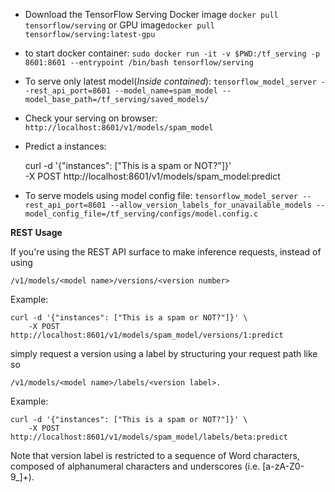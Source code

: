 - Download the TensorFlow Serving Docker image `docker pull tensorflow/serving` or GPU image`docker pull tensorflow/serving:latest-gpu`


- to start docker container: `sudo docker run -it -v $PWD:/tf_serving -p 8601:8601 --entrypoint /bin/bash tensorflow/serving`

- To serve only latest model(*Inside contained*): `tensorflow_model_server --rest_api_port=8601 --model_name=spam_model --model_base_path=/tf_serving/saved_models/`

- Check your serving on browser: `http://localhost:8601/v1/models/spam_model`

- Predict a instances:

    curl -d '{"instances": ["This is a spam or NOT?"]}' \
        -X POST http://localhost:8601/v1/models/spam_model:predict

- To serve models using model config file: `tensorflow_model_server --rest_api_port=8601 --allow_version_labels_for_unavailable_models --model_config_file=/tf_serving/configs/model.config.c`

**REST Usage**

If you're using the REST API surface to make inference requests, instead of using

    /v1/models/<model name>/versions/<version number>

Example:

    curl -d '{"instances": ["This is a spam or NOT?"]}' \
        -X POST http://localhost:8601/v1/models/spam_model/versions/1:predict

simply request a version using a label by structuring your request path like so

    /v1/models/<model name>/labels/<version label>.

Example:

    curl -d '{"instances": ["This is a spam or NOT?"]}' \
        -X POST http://localhost:8601/v1/models/spam_model/labels/beta:predict


Note that version label is restricted to a sequence of Word characters, composed of alphanumeral characters and underscores (i.e. [a-zA-Z0-9_]+).